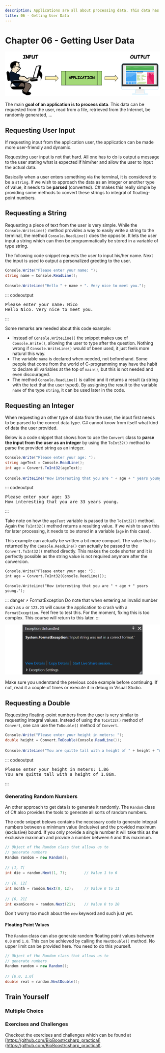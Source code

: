 ```yaml
---
description: Applications are all about processing data. This data has to be generated or retrieved from somewhere. Often data needs to be requested from the user.
title: 06 - Getting User Data
---
```


# Chapter 06 - Getting User Data

![User Input](./img/user_input.png)

The main **goal of an application is to process data**. This data can be requested from the user, read from a file, retrieved from the Internet, be randomly generated, ...

## Requesting User Input

If requesting input from the application user, the application can be made more user-friendly and dynamic.

Requesting user input is not that hard. All one has to do is output a message to the user stating what is expected if him/her and allow the user to input the actual data.

Basically when a user enters something via the terminal, it is considered to be a `string`. If we wish to approach the data as an integer or another type of value, it needs to be **parsed** (converted). C# makes this really simple by providing some methods to convert these strings to integral of floating-point numbers.

## Requesting a String

Requesting a piece of text from the user is very simple. While the `Console.WriteLine()` method provides a way to easily write a string to the terminal, the method `Console.ReadLine()` does the opposite. It lets the user input a string which can then be programmatically be stored in a variable of type string.

The following code snippet requests the user to input his/her name. Next the input is used to output a personalized greeting to the user.

```csharp
Console.Write("Please enter your name: ");
string name = Console.ReadLine();

Console.WriteLine("Hello " + name + ". Very nice to meet you.");
```

::: codeoutput
<pre>
Please enter your name: Nico
Hello Nico. Very nice to meet you.
</pre>
:::

Some remarks are needed about this code example:

* Instead of `Console.WriteLine()` the snippet makes use of `Console.Write()`, allowing the user to type after the question. Nothing wrong if `Console.WriteLine()` would of been used, it just feels more natural this way.
* The variable `name` is declared when needed, not beforehand. Some people that come from the world of C-programming may have the habit to declare all variables at the top of `main()`, but this is not needed and even discouraged.
* The method `Console.ReadLine()` is called and it returns a result (a string with the text that the user typed). By assigning the result to the variable `name` of the type `string`, it can be used later in the code.

## Requesting an Integer

When requesting an other type of data from the user, the input first needs to be parsed to the correct data type. C# cannot know from itself what kind of data the user provided.

Below is a code snippet that shows how to use the `Convert` class to **parse the input from the user as an integer** by using the `ToInt32()` method to parse the provided string as an integer.

```csharp
Console.Write("Please enter your age: ");
string ageText = Console.ReadLine();
int age = Convert.ToInt32(ageText);

Console.WriteLine("How interesting that you are " + age + " years young.");
```

::: codeoutput
<pre>
Please enter your age: 33
How interesting that you are 33 years young.
</pre>
:::

Take note on how the `ageText` variable is passed to the `ToInt32()` method. Again the `ToInt32()` method returns a resulting value. If we wish to save this for later processing, it needs to be stored in a variable (`age` in this case).

This example can actually be written a bit more compact. The value that is returned by the `Console.ReadLine()` can actually be passed to the `Convert.ToInt32()` method directly. This makes the code shorter and it is perfectly possible as the string value is not required anymore after the conversion.

```csharp{2}
Console.Write("Please enter your age: ");
int age = Convert.ToInt32(Console.ReadLine());

Console.WriteLine("How interesting that you are " + age + " years young.");
```

::: danger ⚡ FormatException
Do note that when entering an invalid number such as `a` or `123.23` will cause the application to crash with a `FormatException`. Feel free to test this. For the moment, fixing this is too complex. This course will return to this later.
:::

![Format Exception](./img/format_exception.png)

Make sure you understand the previous code example before continuing. If not, read it a couple of times or execute it in debug in Visual Studio.

## Requesting a Double

Requesting floating-point numbers from the user is very similar to requesting integral values. Instead of using the `ToInt32()` method of `Convert`, one can use the `ToDouble()` method of `Convert`.

```csharp
Console.Write("Please enter your height in meters: ");
double height = Convert.ToDouble(Console.ReadLine());

Console.WriteLine("You are quitte tall with a height of " + height + "m.");
```

::: codeoutput
<pre>
Please enter your height in meters: 1.86
You are quitte tall with a height of 1.86m.
</pre>
:::

### Generating Random Numbers

An other approach to get data is to generate it randomly. The `Random` class of C# also provides the tools to generate all sorts of random numbers.

The code snippet belows contains the necessary code to generate integral numbers between a minimum value (inclusive) and the provided maximum (exclusive) bound. If you only provide a single number it will take this as the exclusive maximum and provide a number between `0` and this maximum.

```csharp
// Object of the Random class that allows us to
// generate numbers
Random random = new Random();

// [1, 7[
int die = random.Next(1, 7);        // Value 1 to 6

// [0, 12[
int month = random.Next(0, 12);     // Value 0 to 11

// [0, 21[
int examScore = random.Next(21);    // Value 0 to 20
```

Don't worry too much about the `new` keyword and such just yet.

#### Floating Point Values

The `Random` class can also generate random floating point values between `0.0` and `1.0`. This can be achieved by calling the `NextDouble()` method. No upper limit can be provided here. You need to do this yourself.

```csharp
// Object of the Random class that allows us to
// generate numbers
Random random = new Random();

// [0.0, 1.0[
double real = random.NextDouble();
```

## Train Yourself

### Multiple Choice

### Exercises and Challenges

Checkout the exercises and challenges which can be found at [https://github.com/BioBoost/csharp_practical](https://github.com/BioBoost/csharp_practical).

